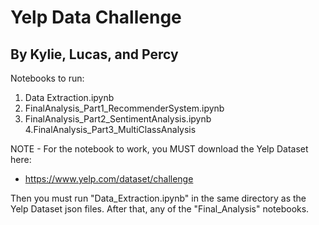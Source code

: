 # Yelp Data Challenge
## By Kylie, Lucas, and Percy

Notebooks to run:
1. Data Extraction.ipynb
2. FinalAnalysis_Part1_RecommenderSystem.ipynb
3. FinalAnalysis_Part2_SentimentAnalysis.ipynb
4.FinalAnalysis_Part3_MultiClassAnalysis

NOTE - For the notebook to work, you MUST download the Yelp Dataset here: 
* https://www.yelp.com/dataset/challenge

Then you must run "Data_Extraction.ipynb" in the same directory as the Yelp Dataset json files. After that, any of the "Final_Analysis" notebooks.
